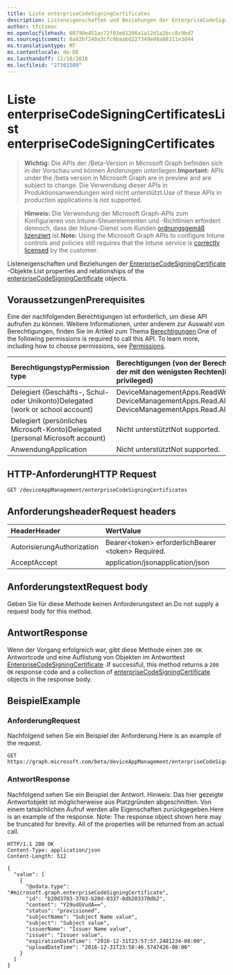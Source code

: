 ```yaml
---
title: Liste enterpriseCodeSigningCertificates
description: Listeneigenschaften und Beziehungen der EnterpriseCodeSigningCertificate-Objekte.
author: tfitzmac
ms.openlocfilehash: 60790e451ac72f03e61286a1a12d1a2bcc8c9bd7
ms.sourcegitcommit: 6a82bf240a3cfc0baabd227349e08a08311e3d44
ms.translationtype: MT
ms.contentlocale: de-DE
ms.lasthandoff: 12/18/2018
ms.locfileid: "27361509"
---
```

# <a name="list-enterprisecodesigningcertificates"></a><span data-ttu-id="2262e-103">Liste enterpriseCodeSigningCertificates</span><span class="sxs-lookup"><span data-stu-id="2262e-103">List enterpriseCodeSigningCertificates</span></span>

> <span data-ttu-id="2262e-104">**Wichtig:** Die APIs der /Beta-Version in Microsoft Graph befinden sich in der Vorschau und können Änderungen unterliegen.</span><span class="sxs-lookup"><span data-stu-id="2262e-104">**Important:** APIs under the /beta version in Microsoft Graph are in preview and are subject to change.</span></span> <span data-ttu-id="2262e-105">Die Verwendung dieser APIs in Produktionsanwendungen wird nicht unterstützt.</span><span class="sxs-lookup"><span data-stu-id="2262e-105">Use of these APIs in production applications is not supported.</span></span>

> <span data-ttu-id="2262e-106">**Hinweis:** Die Verwendung der Microsoft Graph-APIs zum Konfigurieren von Intune-Steuerelementen und -Richtlinien erfordert dennoch, dass der Intune-Dienst vom Kunden [ordnungsgemäß lizenziert](https://go.microsoft.com/fwlink/?linkid=839381) ist.</span><span class="sxs-lookup"><span data-stu-id="2262e-106">**Note:** Using the Microsoft Graph APIs to configure Intune controls and policies still requires that the Intune service is [correctly licensed](https://go.microsoft.com/fwlink/?linkid=839381) by the customer.</span></span>

<span data-ttu-id="2262e-107">Listeneigenschaften und Beziehungen der [EnterpriseCodeSigningCertificate](../resources/intune-apps-enterprisecodesigningcertificate.md) -Objekte.</span><span class="sxs-lookup"><span data-stu-id="2262e-107">List properties and relationships of the [enterpriseCodeSigningCertificate](../resources/intune-apps-enterprisecodesigningcertificate.md) objects.</span></span>
## <a name="prerequisites"></a><span data-ttu-id="2262e-108">Voraussetzungen</span><span class="sxs-lookup"><span data-stu-id="2262e-108">Prerequisites</span></span>
<span data-ttu-id="2262e-p102">Eine der nachfolgenden Berechtigungen ist erforderlich, um diese API aufrufen zu können. Weitere Informationen, unter anderem zur Auswahl von Berechtigungen, finden Sie im Artikel zum Thema [Berechtigungen](/graph/permissions-reference).</span><span class="sxs-lookup"><span data-stu-id="2262e-p102">One of the following permissions is required to call this API. To learn more, including how to choose permissions, see [Permissions](/graph/permissions-reference).</span></span>

|<span data-ttu-id="2262e-111">Berechtigungstyp</span><span class="sxs-lookup"><span data-stu-id="2262e-111">Permission type</span></span>|<span data-ttu-id="2262e-112">Berechtigungen (von der Berechtigung mit den meisten Rechten zu der mit den wenigsten Rechten)</span><span class="sxs-lookup"><span data-stu-id="2262e-112">Permissions (from most to least privileged)</span></span>|
|:---|:---|
|<span data-ttu-id="2262e-113">Delegiert (Geschäfts-, Schul- oder Unikonto)</span><span class="sxs-lookup"><span data-stu-id="2262e-113">Delegated (work or school account)</span></span>|<span data-ttu-id="2262e-114">DeviceManagementApps.ReadWrite.All, DeviceManagementApps.Read.All</span><span class="sxs-lookup"><span data-stu-id="2262e-114">DeviceManagementApps.ReadWrite.All, DeviceManagementApps.Read.All</span></span>|
|<span data-ttu-id="2262e-115">Delegiert (persönliches Microsoft-Konto)</span><span class="sxs-lookup"><span data-stu-id="2262e-115">Delegated (personal Microsoft account)</span></span>|<span data-ttu-id="2262e-116">Nicht unterstützt</span><span class="sxs-lookup"><span data-stu-id="2262e-116">Not supported.</span></span>|
|<span data-ttu-id="2262e-117">Anwendung</span><span class="sxs-lookup"><span data-stu-id="2262e-117">Application</span></span>|<span data-ttu-id="2262e-118">Nicht unterstützt</span><span class="sxs-lookup"><span data-stu-id="2262e-118">Not supported.</span></span>|

## <a name="http-request"></a><span data-ttu-id="2262e-119">HTTP-Anforderung</span><span class="sxs-lookup"><span data-stu-id="2262e-119">HTTP Request</span></span>
<!-- {
  "blockType": "ignored"
}
-->
``` http
GET /deviceAppManagement/enterpriseCodeSigningCertificates
```

## <a name="request-headers"></a><span data-ttu-id="2262e-120">Anforderungsheader</span><span class="sxs-lookup"><span data-stu-id="2262e-120">Request headers</span></span>
|<span data-ttu-id="2262e-121">Header</span><span class="sxs-lookup"><span data-stu-id="2262e-121">Header</span></span>|<span data-ttu-id="2262e-122">Wert</span><span class="sxs-lookup"><span data-stu-id="2262e-122">Value</span></span>|
|:---|:---|
|<span data-ttu-id="2262e-123">Autorisierung</span><span class="sxs-lookup"><span data-stu-id="2262e-123">Authorization</span></span>|<span data-ttu-id="2262e-124">Bearer&lt;token&gt; erforderlich</span><span class="sxs-lookup"><span data-stu-id="2262e-124">Bearer &lt;token&gt; Required.</span></span>|
|<span data-ttu-id="2262e-125">Accept</span><span class="sxs-lookup"><span data-stu-id="2262e-125">Accept</span></span>|<span data-ttu-id="2262e-126">application/json</span><span class="sxs-lookup"><span data-stu-id="2262e-126">application/json</span></span>|

## <a name="request-body"></a><span data-ttu-id="2262e-127">Anforderungstext</span><span class="sxs-lookup"><span data-stu-id="2262e-127">Request body</span></span>
<span data-ttu-id="2262e-128">Geben Sie für diese Methode keinen Anforderungstext an.</span><span class="sxs-lookup"><span data-stu-id="2262e-128">Do not supply a request body for this method.</span></span>

## <a name="response"></a><span data-ttu-id="2262e-129">Antwort</span><span class="sxs-lookup"><span data-stu-id="2262e-129">Response</span></span>
<span data-ttu-id="2262e-130">Wenn der Vorgang erfolgreich war, gibt diese Methode einen `200 OK` Antwortcode und eine Auflistung von Objekten im Antworttext [EnterpriseCodeSigningCertificate](../resources/intune-apps-enterprisecodesigningcertificate.md) .</span><span class="sxs-lookup"><span data-stu-id="2262e-130">If successful, this method returns a `200 OK` response code and a collection of [enterpriseCodeSigningCertificate](../resources/intune-apps-enterprisecodesigningcertificate.md) objects in the response body.</span></span>

## <a name="example"></a><span data-ttu-id="2262e-131">Beispiel</span><span class="sxs-lookup"><span data-stu-id="2262e-131">Example</span></span>
### <a name="request"></a><span data-ttu-id="2262e-132">Anforderung</span><span class="sxs-lookup"><span data-stu-id="2262e-132">Request</span></span>
<span data-ttu-id="2262e-133">Nachfolgend sehen Sie ein Beispiel der Anforderung.</span><span class="sxs-lookup"><span data-stu-id="2262e-133">Here is an example of the request.</span></span>
``` http
GET https://graph.microsoft.com/beta/deviceAppManagement/enterpriseCodeSigningCertificates
```

### <a name="response"></a><span data-ttu-id="2262e-134">Antwort</span><span class="sxs-lookup"><span data-stu-id="2262e-134">Response</span></span>
<span data-ttu-id="2262e-p103">Nachfolgend sehen Sie ein Beispiel der Antwort. Hinweis: Das hier gezeigte Antwortobjekt ist möglicherweise aus Platzgründen abgeschnitten. Von einem tatsächlichen Aufruf werden alle Eigenschaften zurückgegeben.</span><span class="sxs-lookup"><span data-stu-id="2262e-p103">Here is an example of the response. Note: The response object shown here may be truncated for brevity. All of the properties will be returned from an actual call.</span></span>
``` http
HTTP/1.1 200 OK
Content-Type: application/json
Content-Length: 512

{
  "value": [
    {
      "@odata.type": "#microsoft.graph.enterpriseCodeSigningCertificate",
      "id": "b20d3703-3703-b20d-0337-0db203370db2",
      "content": "Y29udGVudA==",
      "status": "provisioned",
      "subjectName": "Subject Name value",
      "subject": "Subject value",
      "issuerName": "Issuer Name value",
      "issuer": "Issuer value",
      "expirationDateTime": "2016-12-31T23:57:57.2481234-08:00",
      "uploadDateTime": "2016-12-31T23:58:46.5747426-08:00"
    }
  ]
}
```





